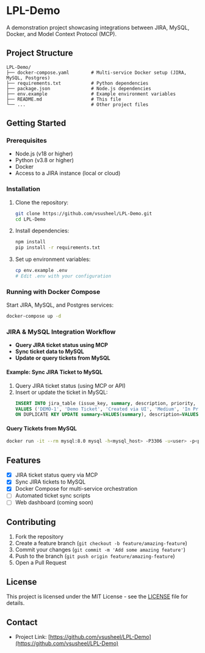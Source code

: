 # LPL-Demo

A demonstration project showcasing integrations between JIRA, MySQL, Docker, and Model Context Protocol (MCP).

## Project Structure

```
LPL-Demo/
├── docker-compose.yaml        # Multi-service Docker setup (JIRA, MySQL, Postgres)
├── requirements.txt           # Python dependencies
├── package.json               # Node.js dependencies
├── env.example                # Example environment variables
├── README.md                  # This file
└── ...                        # Other project files
```

## Getting Started

### Prerequisites

- Node.js (v18 or higher)
- Python (v3.8 or higher)
- Docker
- Access to a JIRA instance (local or cloud)

### Installation

1. Clone the repository:
   ```bash
   git clone https://github.com/vsusheel/LPL-Demo.git
   cd LPL-Demo
   ```

2. Install dependencies:
   ```bash
   npm install
   pip install -r requirements.txt
   ```

3. Set up environment variables:
   ```bash
   cp env.example .env
   # Edit .env with your configuration
   ```

### Running with Docker Compose

Start JIRA, MySQL, and Postgres services:
```bash
docker-compose up -d
```

### JIRA & MySQL Integration Workflow

- **Query JIRA ticket status using MCP**
- **Sync ticket data to MySQL**
- **Update or query tickets from MySQL**

#### Example: Sync JIRA Ticket to MySQL

1. Query JIRA ticket status (using MCP or API)
2. Insert or update the ticket in MySQL:
   ```sql
   INSERT INTO jira_table (issue_key, summary, description, priority, status, assignee, reporter, created, updated)
   VALUES ('DEMO-1', 'Demo Ticket', 'Created via UI', 'Medium', 'In Progress', 'Unassigned', 'user@email.com', '2025-07-13 23:01:05', '2025-07-13 23:04:31')
   ON DUPLICATE KEY UPDATE summary=VALUES(summary), description=VALUES(description), priority=VALUES(priority), status=VALUES(status), assignee=VALUES(assignee), reporter=VALUES(reporter), created=VALUES(created), updated=VALUES(updated);
   ```

#### Query Tickets from MySQL
```bash
docker run -it --rm mysql:8.0 mysql -h<mysql_host> -P3306 -u<user> -p<password> mydb -e "SELECT * FROM jira_table;"
```

## Features

- [x] JIRA ticket status query via MCP
- [x] Sync JIRA tickets to MySQL
- [x] Docker Compose for multi-service orchestration
- [ ] Automated ticket sync scripts
- [ ] Web dashboard (coming soon)

## Contributing

1. Fork the repository
2. Create a feature branch (`git checkout -b feature/amazing-feature`)
3. Commit your changes (`git commit -m 'Add some amazing feature'`)
4. Push to the branch (`git push origin feature/amazing-feature`)
5. Open a Pull Request

## License

This project is licensed under the MIT License - see the [LICENSE](LICENSE) file for details.

## Contact

- Project Link: [https://github.com/vsusheel/LPL-Demo](https://github.com/vsusheel/LPL-Demo) 